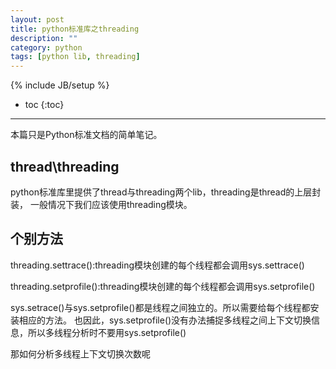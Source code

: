 ```yaml
---
layout: post
title: python标准库之threading
description: ""
category: python
tags: [python lib, threading]
---
```

{% include JB/setup %}

* toc
{:toc}

<hr />

本篇只是Python标准文档的简单笔记。

## thread\threading
python标准库里提供了thread与threading两个lib，threading是thread的上层封装，
一般情况下我们应该使用threading模块。

## 个别方法
threading.settrace():threading模块创建的每个线程都会调用sys.settrace()

threading.setprofile():threading模块创建的每个线程都会调用sys.setprofile()

sys.setrace()与sys.setprofile()都是线程之间独立的。所以需要给每个线程都安装相应的方法。
也因此，sys.setprofile()没有办法捕捉多线程之间上下文切换信息，所以多线程分析时不要用sys.setprofile()

那如何分析多线程上下文切换次数呢

